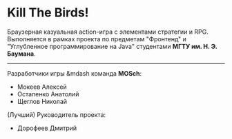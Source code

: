 Kill The Birds!
==========


Браузерная казуальная action-игра с элементами стратегии и RPG.
Выполняется в рамках проекта по предметам "Фронтенд" и "Углубленное программирование на Java" студентами **МГТУ им. Н. Э. Баумана**.

-----

Разработчики игры &mdash команда **MOSch**:

 - Мокеев Алексей
 - Остапенко Анатолий
 - Щеглов Николай


(Лучший) Руководитель проекта:

 - Дорофеев Дмитрий

